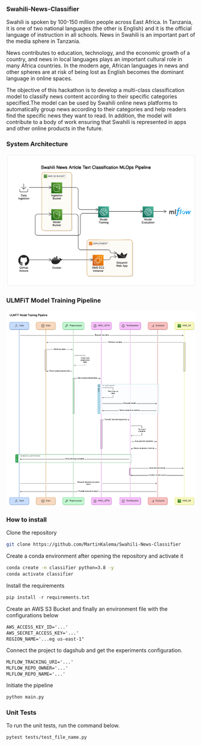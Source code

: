 ### Swahili-News-Classifier

Swahili is spoken by 100-150 million people across East Africa. In Tanzania, it is one of two national languages (the other is English) and it is the official language of instruction in all schools. News in Swahili is an important part of the media sphere in Tanzania.

News contributes to education, technology, and the economic growth of a country, and news in local languages plays an important cultural role in many Africa countries. In the modern age, African languages in news and other spheres are at risk of being lost as English becomes the dominant language in online spaces.

The objective of this hackathon is to develop a multi-class classification model to classify news content according to their specific categories specified.The model can be used by Swahili online news platforms to automatically group news according to their categories and help readers find the specific news they want to read. In addition, the model will contribute to a body of work ensuring that Swahili is represented in apps and other online products in the future.

### System Architecture

<img src="static/architecture.png" />

### ULMFiT Model Training Pipeline

<img src="static/model_training_pipeline_large.png" />

### How to install

Clone the repository

```bash
git clone https://github.com/MartinKalema/Swahili-News-Classifier
```

Create a conda environment after opening the repository and activate it

```bash
conda create -n classifier python=3.8 -y
conda activate classifier
```

Install the requirements

```python
pip install -r requirements.txt
```

Create an AWS S3 Bucket and finally an environment file with the configurations below

```
AWS_ACCESS_KEY_ID='...'
AWS_SECRET_ACCESS_KEY='...'
REGION_NAME='...eg us-east-1"
```

Connect the project to dagshub and get the experiments configuration.

```
MLFLOW_TRACKING_URI='...'
MLFLOW_REPO_OWNER='...'
MLFLOW_REPO_NAME='...'

```

Initiate the pipeline

```python
python main.py
```

### Unit Tests

To run the unit tests, run the command below.

```bash
pytest tests/test_file_name.py
```
